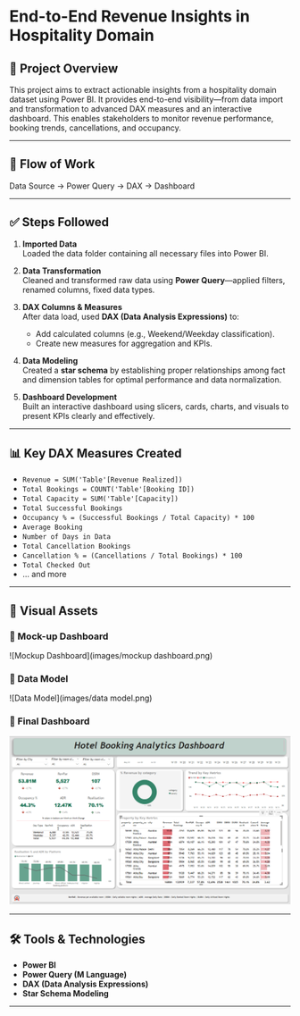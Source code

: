 # End-to-End Revenue Insights in Hospitality Domain

## 📌 Project Overview
This project aims to extract actionable insights from a hospitality domain dataset using Power BI. It provides end-to-end visibility—from data import and transformation to advanced DAX measures and an interactive dashboard. This enables stakeholders to monitor revenue performance, booking trends, cancellations, and occupancy.

---

## 🔄 Flow of Work

Data Source → Power Query → DAX → Dashboard


---

## ✅ Steps Followed

1. **Imported Data**  
   Loaded the data folder containing all necessary files into Power BI.

2. **Data Transformation**  
   Cleaned and transformed raw data using **Power Query**—applied filters, renamed columns, fixed data types.

3. **DAX Columns & Measures**  
   After data load, used **DAX (Data Analysis Expressions)** to:
   - Add calculated columns (e.g., Weekend/Weekday classification).
   - Create new measures for aggregation and KPIs.

4. **Data Modeling**  
   Created a **star schema** by establishing proper relationships among fact and dimension tables for optimal performance and data normalization.

5. **Dashboard Development**  
   Built an interactive dashboard using slicers, cards, charts, and visuals to present KPIs clearly and effectively.

---

## 📊 Key DAX Measures Created

- `Revenue = SUM('Table'[Revenue Realized])`
- `Total Bookings = COUNT('Table'[Booking ID])`
- `Total Capacity = SUM('Table'[Capacity])`
- `Total Successful Bookings`
- `Occupancy % = (Successful Bookings / Total Capacity) * 100`
- `Average Booking`
- `Number of Days in Data`
- `Total Cancellation Bookings`
- `Cancellation % = (Cancellations / Total Bookings) * 100`
- `Total Checked Out`
- ... and more

---

## 🧩 Visual Assets

### 📌 Mock-up Dashboard  
![Mockup Dashboard](images/mockup dashboard.png)

### 📌 Data Model  
![Data Model](images/data model.png)

### 📌 Final Dashboard  
![Final Dashboard](images/mydashboard.png)


---

## 🛠 Tools & Technologies
- **Power BI**
- **Power Query (M Language)**
- **DAX (Data Analysis Expressions)**
- **Star Schema Modeling**

---

